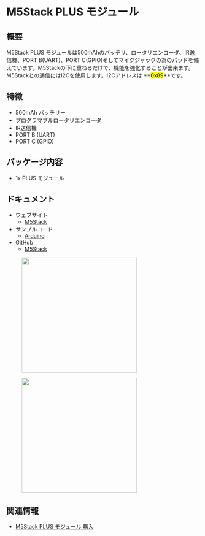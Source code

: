 # M5Stack PLUS モジュール

## 概要

M5Stack PLUS モジュールは500mAhのバッテリ、ロータリエンコーダ、IR送信機、PORT B(UART)、PORT C(GPIO)そしてマイクジャックの為のパッドを備えています。M5Stackの下に重ねるだけで、機能を強化することが出来ます。M5Stackとの通信にはI2Cを使用します。I2Cアドレスは **<mark>0x89</mark>**です。

## 特徴

- 500mAh バッテリー
- プログラマブルロータリエンコーダ
- IR送信機
- PORT B (UART)
- PORT C (GPIO)

## パッケージ内容

- 1x PLUS モジュール

## ドキュメント

- ウェブサイト
  - [M5Stack](https://m5stack.com)
- サンプルコード
  - [Arduino](https://github.com/m5stack/M5Stack/tree/master/examples/Modules/Plus)
- GitHub
  - [M5Stack](https://github.com/m5stack/M5Stack)

<figure>
    <img src="assets/img/product_pics/modules/plus_1.png" height="300" width="300">
</figure>

<figure>
    <img src="assets/img/product_pics/modules/plus_2.png" height="300" width="300">
</figure>

## 関連情報

- [M5Stack PLUS モジュール 購入](https://www.aliexpress.com/store/product/M5Stack-New-Arrival-PLUS-Module-Encoder-Module-with-MEGA328P-500mAh-Battery-ISP-IR-Transmitter-UART-GPIO/3226069_32949278724.html?spm=a2g1x.12024536.productList_5885013.pic_1)